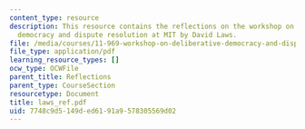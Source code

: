 ```yaml
---
content_type: resource
description: This resource contains the reflections on the workshop on deliberative
  democracy and dispute resolution at MIT by David Laws.
file: /media/courses/11-969-workshop-on-deliberative-democracy-and-dispute-resolution-summer-2005/7748c9d5149ded6191a9578305569d02_laws_ref.pdf
file_type: application/pdf
learning_resource_types: []
ocw_type: OCWFile
parent_title: Reflections
parent_type: CourseSection
resourcetype: Document
title: laws_ref.pdf
uid: 7748c9d5-149d-ed61-91a9-578305569d02
---
```

